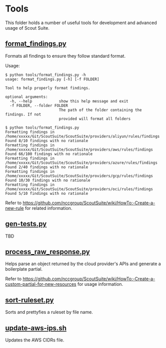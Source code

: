 # Tools

This folder holds a number of useful tools for development and advanced usage of Scout Suite.

## [format_findings.py](https://github.com/nccgroup/ScoutSuite/blob/master/tools/format_findings.py)

Formats all findings to ensure they follow standard format.

Usage:

```shell
$ python tools/format_findings.py -h                                                                                 
usage: format_findings.py [-h] [-f FOLDER]

Tool to help properly format findings.

optional arguments:
  -h, --help            show this help message and exit
  -f FOLDER, --folder FOLDER
                        The path of the folder containing the findings. If not
                        provided will format all folders

$ python tools/format_findings.py   
Formatting findings in /home/xxxxx/Git/ScoutSuite/ScoutSuite/providers/aliyun/rules/findings
Found 8/10 findings with no rationale
Formatting findings in /home/xxxxx/Git/ScoutSuite/ScoutSuite/providers/aws/rules/findings
Found 66/100 findings with no rationale
Formatting findings in /home/xxxxx/Git/ScoutSuite/ScoutSuite/providers/azure/rules/findings
Found 2/40 findings with no rationale
Formatting findings in /home/xxxxx/Git/ScoutSuite/ScoutSuite/providers/gcp/rules/findings
Found 10/30 findings with no rationale
Formatting findings in /home/xxxxx/Git/ScoutSuite/ScoutSuite/providers/oci/rules/findings
Found 5/10 findings with no rationale
```

Refer to https://github.com/nccgroup/ScoutSuite/wiki/HowTo:-Create-a-new-rule for related information.

## [gen-tests.py](https://github.com/nccgroup/ScoutSuite/blob/master/tools/gen-tests.py)

TBD 

## [process_raw_response.py](https://github.com/nccgroup/ScoutSuite/blob/master/tools/process_raw_response.py)

Helps parse an object returned by the cloud provider's APIs and generate a boilerplate partial.

Refer to https://github.com/nccgroup/ScoutSuite/wiki/HowTo:-Create-a-custom-partial-for-new-resources for usage information.

## [sort-ruleset.py](https://github.com/nccgroup/ScoutSuite/blob/master/tools/sort-ruleset.py)

Sorts and prettyfies a ruleset by file name.

## [update-aws-ips.sh](https://github.com/nccgroup/ScoutSuite/blob/master/tools/update-aws-ips.sh)

Updates the AWS CIDRs file.

